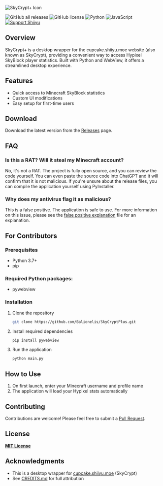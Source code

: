 <p align="left">
  <img src="https://i.imgur.com/7Gp9Bye.png" alt="SkyCrypt+ Icon">
</p>

![GitHub all releases](https://img.shields.io/github/downloads/Balionelis/SkyCryptPlus/total?color=white&style=plastic) ![GitHub license](https://img.shields.io/github/license/Balionelis/SkyCryptPlus?color=white&style=plastic) ![Python](https://img.shields.io/badge/Python-35%25-blue?style=plastic) ![JavaScript](https://img.shields.io/badge/JavaScript-65%25-yellow?style=plastic) [![Support Shiiyu](https://img.shields.io/badge/Support%20on-Patreon-red?logo=patreon&style=plastic)](https://www.patreon.com/shiiyu)

## Overview
SkyCrypt+ is a desktop wrapper for the cupcake.shiiyu.moe website (also known as SkyCrypt), providing a convenient way to access Hypixel SkyBlock player statistics. Built with Python and WebView, it offers a streamlined desktop experience.

## Features
- Quick access to Minecraft SkyBlock statistics
- Custom UI modifications
- Easy setup for first-time users

## Download
Download the latest version from the [Releases](https://github.com/Balionelis/SkyCryptPlus/releases) page.

## FAQ

### Is this a RAT? Will it steal my Minecraft account?
No, it's not a RAT. The project is fully open source, and you can review the code yourself. You can even paste the source code into ChatGPT and it will confirm that it is not malicious. If you're unsure about the release files, you can compile the application yourself using PyInstaller.

### Why does my antivirus flag it as malicious?
This is a false positive. The application is safe to use. For more information on this issue, please see the [false positive explanation](https://github.com/Balionelis/SkyCryptPlus/blob/main/FALSEPOSITIVE.md) file for an explanation.

## For Contributors

### Prerequisites
- Python 3.7+
- pip

### Required Python packages:
- pywebview

### Installation
1. Clone the repository
   ```bash
   git clone https://github.com/Balionelis/SkyCryptPlus.git
   ```

2. Install required dependencies
   ```bash
   pip install pywebview
   ```

3. Run the application
   ```bash
   python main.py
   ```

## How to Use
1. On first launch, enter your Minecraft username and profile name
2. The application will load your Hypixel stats automatically

## Contributing
Contributions are welcome! Please feel free to submit a [Pull Request](https://github.com/Balionelis/SkyCryptPlus/pulls).

## License
**[MIT License](https://github.com/Balionelis/SkyCryptPlus/blob/main/LICENSE)**

## Acknowledgments
- This is a desktop wrapper for [cupcake.shiiyu.moe](https://cupcake.shiiyu.moe/) (SkyCrypt)
- See [CREDITS.md](https://github.com/Balionelis/SkyCryptPlus/blob/main/CREDITS.md) for full attribution
